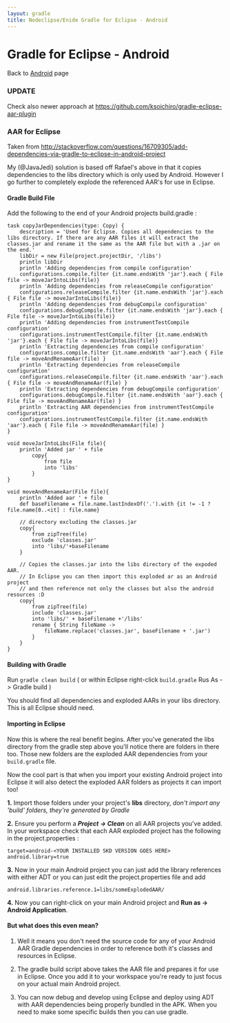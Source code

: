 ```yaml
---
layout: gradle
title: Nodeclipse/Enide Gradle for Eclipse - Android
---
```


# Gradle for Eclipse - Android

<p></p>

Back to [Android](./) page

### UPDATE

Check also newer approach at <https://github.com/ksoichiro/gradle-eclipse-aar-plugin>

### AAR for Eclipse

Taken from <http://stackoverflow.com/questions/16709305/add-dependencies-via-gradle-to-eclipse-in-android-project>

My (@JavaJedi) solution is based off Rafael's above in that it copies dependencies to the libs directory which is only used by Android. However I go further to completely explode the referenced AAR's for use in Eclipse.

#### Gradle Build File

Add the following to the end of your Android projects build.gradle :

    task copyJarDependencies(type: Copy) {
        description = 'Used for Eclipse. Copies all dependencies to the libs directory. If there are any AAR files it will extract the classes.jar and rename it the same as the AAR file but with a .jar on the end.'
        libDir = new File(project.projectDir, '/libs')
        println libDir
        println 'Adding dependencies from compile configuration'
        configurations.compile.filter {it.name.endsWith 'jar'}.each { File file -> moveJarIntoLibs(file)}
        println 'Adding dependencies from releaseCompile configuration'
        configurations.releaseCompile.filter {it.name.endsWith 'jar'}.each { File file -> moveJarIntoLibs(file)}
        println 'Adding dependencies from debugCompile configuration'
        configurations.debugCompile.filter {it.name.endsWith 'jar'}.each { File file -> moveJarIntoLibs(file)}
        println 'Adding dependencies from instrumentTestCompile configuration'
        configurations.instrumentTestCompile.filter {it.name.endsWith 'jar'}.each { File file -> moveJarIntoLibs(file)}
        println 'Extracting dependencies from compile configuration'
        configurations.compile.filter {it.name.endsWith 'aar'}.each { File file -> moveAndRenameAar(file) }
        println 'Extracting dependencies from releaseCompile configuration'
     	configurations.releaseCompile.filter {it.name.endsWith 'aar'}.each { File file -> moveAndRenameAar(file) }
     	println 'Extracting dependencies from debugCompile configuration'
     	configurations.debugCompile.filter {it.name.endsWith 'aar'}.each { File file -> moveAndRenameAar(file) }
     	println 'Extracting AAR dependencies from instrumentTestCompile configuration'
     	configurations.instrumentTestCompile.filter {it.name.endsWith 'aar'}.each { File file -> moveAndRenameAar(file) }
    }
    
    void moveJarIntoLibs(File file){
    	println 'Added jar ' + file
            copy{
                from file
                into 'libs'
            }
    }
    
    void moveAndRenameAar(File file){
    	println 'Added aar ' + file
        def baseFilename = file.name.lastIndexOf('.').with {it != -1 ? file.name[0..<it] : file.name}
        
        // directory excluding the classes.jar
        copy{
        	from zipTree(file)
        	exclude 'classes.jar'
            into 'libs/'+baseFilename
        }
        
        // Copies the classes.jar into the libs directory of the expoded AAR.
        // In Eclipse you can then import this exploded ar as an Android project
        // and then reference not only the classes but also the android resources :D 
        copy{
            from zipTree(file)
            include 'classes.jar'
            into 'libs/' + baseFilename +'/libs'
            rename { String fileName ->
                fileName.replace('classes.jar', baseFilename + '.jar')
            }
        }
    }

#### Building with Gradle

Run `gradle clean build` ( or within Eclipse right-click `build.gradle` Rus As -> Gradle build )

You should find all dependencies and exploded AARs in your libs directory. This is all Eclipse should need.

#### Importing in Eclipse

Now this is where the real benefit begins. After you've generated the libs directory from the gradle step above you'll notice there are folders in there too.
 Those new folders are the exploded AAR dependencies from your `build.gradle` file. 

Now the cool part is that when you import your existing Android project into Eclipse it will also detect the exploded AAR folders as projects it can import too! 

**1.** Import those folders under your project's **libs** directory, *don't import any 'build' folders, they're generated by Gradle*

**2.** Ensure you perform a ***Project -> Clean*** on all AAR projects you've added. In your workspace check that each AAR exploded project has the following in the project.properties :

    target=android-<YOUR INSTALLED SKD VERSION GOES HERE>
    android.library=true

**3.** Now in your main Android project you can just add the library references with either ADT or you can just edit the project.properties file and add 

`android.libraries.reference.1=libs/someExplodedAAR/`

**4.** Now you can right-click on your main Android project and **Run as -> Android Application**.


#### But what does this even mean?

1. Well it means you don't need the source code for any of your Android AAR Gradle dependencies in order to reference both it's classes and resources in Eclipse. 

2. The gradle build script above takes the AAR file and prepares it for use in Eclipse. Once you add it to your workspace you're ready to just focus on your actual main Android project. 

3. You can now debug and develop using Eclipse and deploy using ADT with AAR dependencies being properly bundled in the APK. When you need to make some specific builds then you can use gradle.

